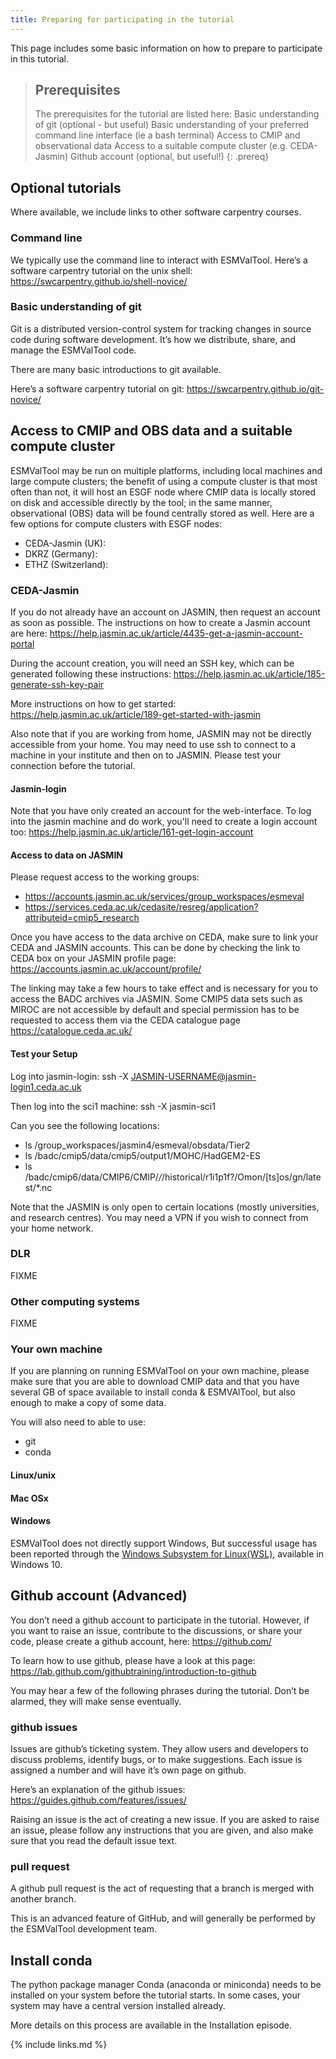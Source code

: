 ```yaml
---
title: Preparing for participating in the tutorial 
---
```


This page includes some basic information on how to prepare to participate in this tutorial. 

> ## Prerequisites
> The prerequisites for the tutorial are listed here: 
> Basic understanding of git (optional - but useful)
> Basic understanding of your preferred command line interface (ie a bash terminal)
> Access to CMIP and observational data
> Access to a suitable compute cluster (e.g. CEDA-Jasmin)
> Github account (optional, but useful!)
{: .prereq}


## Optional tutorials

Where available, we include links to other software carpentry courses. 

### Command line

We typically use the command line to interact with ESMValTool. Here’s a software carpentry tutorial on the unix shell:
https://swcarpentry.github.io/shell-novice/


### Basic understanding of git
 
Git is a distributed version-control system for tracking changes in source code during software development. It’s how we distribute, share, and manage the ESMValTool code. 

There are many basic introductions to git available.
 
Here’s a software carpentry tutorial on git:
https://swcarpentry.github.io/git-novice/



## Access to CMIP and OBS data and a suitable compute cluster

ESMValTool may be run on multiple platforms, including local machines and
large compute clusters; the benefit of using a compute cluster is that most often than not,
it will host an ESGF node where CMIP data is locally stored on disk and accessible directly by the tool;
in the same manner, observational (OBS) data will be found centrally stored as well. Here are a few options
for compute clusters with ESGF nodes:

- CEDA-Jasmin (UK):
- DKRZ (Germany):
- ETHZ (Switzerland):


### CEDA-Jasmin

If you do not already have an account on JASMIN, then request an account as
soon as possible. The instructions on how to create a Jasmin account are here: https://help.jasmin.ac.uk/article/4435-get-a-jasmin-account-portal

During the account creation, you will need an SSH key, which can be generated following these instructions: https://help.jasmin.ac.uk/article/185-generate-ssh-key-pair 

More instructions on how to get started:
https://help.jasmin.ac.uk/article/189-get-started-with-jasmin 

Also note that if you are working from home, JASMIN may not be directly
accessible from your home. You may need to use ssh to connect to a machine
in your institute and then on to JASMIN. Please test your connection before
the tutorial. 

#### Jasmin-login

Note that you have only created an account for the web-interface. To log into the jasmin machine and do work, you&#39;ll need to create a login account too: https://help.jasmin.ac.uk/article/161-get-login-account 

#### Access to data on JASMIN

Please request access to the working groups:
- https://accounts.jasmin.ac.uk/services/group_workspaces/esmeval 
- https://services.ceda.ac.uk/cedasite/resreg/application?attributeid=cmip5_research 

Once you have access to the data archive on CEDA, make sure to link your
CEDA and JASMIN accounts. This can be done by checking the link to CEDA box on your JASMIN profile page:
https://accounts.jasmin.ac.uk/account/profile/ 

The linking may take a few hours to take effect and is necessary for you to
access the BADC archives via JASMIN. Some CMIP5 data sets such as MIROC
are not accessible by default and special permission has to be requested to
access them via the CEDA catalogue page https://catalogue.ceda.ac.uk/

#### Test your Setup
Log into jasmin-login:
ssh -X JASMIN-USERNAME@jasmin-login1.ceda.ac.uk 

Then log into the sci1 machine:
ssh -X jasmin-sci1

Can you see the following locations:
- ls /group_workspaces/jasmin4/esmeval/obsdata/Tier2
- ls /badc/cmip5/data/cmip5/output1/MOHC/HadGEM2-ES
- ls /badc/cmip6/data/CMIP6/CMIP/*/*/historical/r1i1p1f?/Omon/[ts]os/gn/latest/*.nc

Note that the JASMIN is only open to certain locations (mostly universities, and research centres). You may need a VPN if you wish to connect from your home network.

### DLR 
FIXME

### Other computing systems
FIXME

### Your own machine

If you are planning on running ESMValTool on your own machine, please make sure that you are able to download CMIP data and that you have several GB of space available to install conda & ESMVAlTool, but also enough to make a copy of some data. 

You will also need to able to use:
- git
- conda

#### Linux/unix

#### Mac OSx

#### Windows

ESMValTool does not directly support Windows, But successful usage has been reported through the [Windows Subsystem for Linux(WSL)](https://docs.microsoft.com/en-us/windows/wsl/), available in Windows 10.



## Github account (Advanced)

You don’t need a github account to participate in the tutorial. However, if you want to raise an issue, contribute to the discussions, or share your code, please create a github account, here: https://github.com/

To learn how to use github, please have a look at this page:
https://lab.github.com/githubtraining/introduction-to-github

You may hear a few of the following phrases during the tutorial. Don’t be alarmed, they will make sense eventually. 

### github issues
Issues are github’s ticketing system. They allow users and developers to discuss problems, identify bugs, or to make suggestions. Each issue is assigned a number and will have it’s own page on github. 

Here’s an explanation of the github issues: https://guides.github.com/features/issues/

Raising an issue is the act of creating a new issue. If you are asked to raise an issue, please follow any instructions that you are given, and also make sure that you read the default issue text. 

### pull request 

A github pull request is the act of requesting that a branch is merged with another branch.

This is an advanced feature of GitHub, and will generally be performed by the ESMValTool  development team. 




## Install conda

The python package manager Conda (anaconda or miniconda) needs to be installed on your system before the tutorial starts. In some cases, your system may have a central version installed already. 

More details on this process are available in the Installation episode. 



{% include links.md %}
